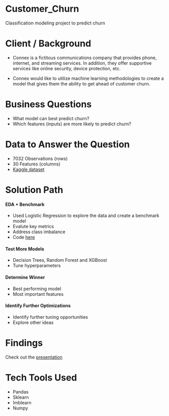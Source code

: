 # Customer_Churn
Classification modeling project to predict churn

# Client / Background
- Connex is a fictitous communications company that provides phone, internet, and streaming services. In addition, they offer supportive services like online security, device protection, etc. 

- Connex would like to utilize machine learning methodologies to create a model that gives them the ability to get ahead of customer churn.

# Business Questions
- What model can best predict churn?
- Which features (inputs) are more likely to predict churn?

# Data to Answer the Question
- 7032 Observations (rows)
- 30 Features (columns)
- [Kaggle dataset](https://www.kaggle.com/datasets/blastchar/telco-customer-churn) 

# Solution Path
#### EDA + Benchmark
- Used Logistic Regression to explore the data and create a benchmark model
- Evalute key metrics
- Address class imbalance
- Code [here](https://github.com/Jenni-Hawk/Customer_Churn/blob/main/03_Logistic_Reg_ClassImbalanceWork.ipynb)

#### Test More Models
- Decision Trees, Random Forest and XGBoost
- Tune hyperparameters

#### Determine Winner
- Best performing model
- Most important features

#### Identify Further Optimizations
- Identify further tuning opportunities
- Explore other ideas

# Findings
Check out the [presentation](https://github.com/Jenni-Hawk/Customer_Churn/blob/main/CustomerChurn_Presentation.pdf)

# Tech Tools Used
- Pandas
- Sklearn
- Imblearn
- Numpy
